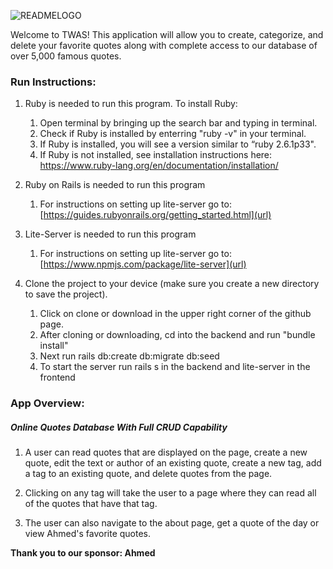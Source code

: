 
![READMELOGO](https://user-images.githubusercontent.com/47703044/71746709-e2651180-2e2a-11ea-8871-ed464c59cc78.png)


Welcome to TWAS! This application will allow you to create, categorize, and delete your favorite quotes along with complete access to our database of over 5,000 famous quotes. 


### Run Instructions:

1. Ruby is needed to run this program. To install Ruby:
    1. Open terminal by bringing up the search bar and typing in terminal.
    1. Check if Ruby is installed by enterring "ruby -v" in your terminal. 
    1. If Ruby is installed, you will see a version similar to “ruby 2.6.1p33". 
    1. If Ruby is not installed, see installation instructions here: https://www.ruby-lang.org/en/documentation/installation/

1. Ruby on Rails is needed to run this program
   1. For instructions on setting up lite-server go to: [https://guides.rubyonrails.org/getting_started.html](url)

1. Lite-Server is needed to run this program
    1. For instructions on setting up lite-server go to: [https://www.npmjs.com/package/lite-server](url)

1. Clone the project to your device (make sure you create a new directory to save the project).
    1. Click on clone or download in the upper right corner of the github page.
    1. After cloning or downloading, cd into the backend and run "bundle install" 
    1. Next run rails db:create db:migrate db:seed
    1. To start the server run rails s in the backend and lite-server in the frontend


### App Overview:
##### Online Quotes Database With Full CRUD Capability

  1. A user can read quotes that are displayed on the page, create a new quote, edit the text or author of an existing quote, create a new tag, add a tag to an existing quote, and delete quotes from the page.
  
  1. Clicking on any tag will take the user to a page where they can read all of the quotes that have that tag.
  
  1. The user can also navigate to the about page, get a quote of the day or view Ahmed's favorite quotes.
  



**Thank you to our sponsor: Ahmed**
